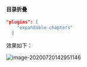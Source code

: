 #### 目录折叠

```json
"plugins": [
    "expandable-chapters"
  ]
```

效果如下：

![image-20200720142951146](https://pzy-images.oss-cn-hangzhou.aliyuncs.com/img/aHR0cHM6Ly90dmExLnNpbmFpbWcuY24vbGFyZ2UvMDA3UzhaSWxseTFnZ3hmOW83cnExajMwY20wYmNhYXAuanBn.webp)